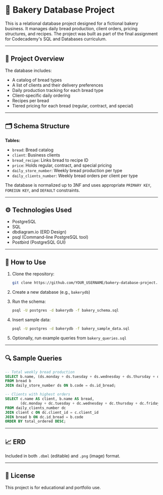 
# 🍞 Bakery Database Project

This is a relational database project designed for a fictional bakery business. It manages daily bread production, client orders, pricing structures, and recipes. The project was built as part of the final assignment for Codecademy's SQL and Databases curriculum.

---

## 📘 Project Overview

The database includes:
- A catalog of bread types
- A list of clients and their delivery preferences
- Daily production tracking for each bread type
- Client-specific daily ordering
- Recipes per bread
- Tiered pricing for each bread (regular, contract, and special)

---

## 🗂️ Schema Structure

**Tables:**
- `bread`: Bread catalog
- `client`: Business clients
- `bread_recipe`: Links bread to recipe ID
- `price`: Holds regular, contract, and special pricing
- `daily_store_number`: Weekly bread production per type
- `daily_clients_number`: Weekly bread orders per client per type

The database is normalized up to 3NF and uses appropriate `PRIMARY KEY`, `FOREIGN KEY`, and `DEFAULT` constraints.

---

## ⚙️ Technologies Used

- PostgreSQL
- SQL
- dbdiagram.io (ERD Design)
- psql (Command-line PostgreSQL tool)
- Postbird (PostgreSQL GUI)

---

## 🚀 How to Use

1. Clone the repository:
   ```bash
   git clone https://github.com/YOUR_USERNAME/bakery-database-project.git
   ```

2. Create a new database (e.g., `bakerydb`)

3. Run the schema:
   ```bash
   psql -U postgres -d bakerydb -f bakery_schema.sql
   ```

4. Insert sample data:
   ```bash
   psql -U postgres -d bakerydb -f bakery_sample_data.sql
   ```

5. Optionally, run example queries from `bakery_queries.sql`

---

## 🔍 Sample Queries

```sql
-- Total weekly bread production
SELECT b.name, (ds.monday + ds.tuesday + ds.wednesday + ds.thursday + ds.friday + ds.saturday + ds.sunday) AS total
FROM bread b
JOIN daily_store_number ds ON b.code = ds.id_bread;

-- Clients with highest orders
SELECT c.name AS client, b.name AS bread,
       (dc.monday + dc.tuesday + dc.wednesday + dc.thursday + dc.friday + dc.saturday + dc.sunday) AS total_ordered
FROM daily_clients_number dc
JOIN client c ON dc.client_id = c.client_id
JOIN bread b ON dc.id_bread = b.code
ORDER BY total_ordered DESC;
```

---

## 📈 ERD

Included in both `.dbml` (editable) and `.png` (image) format.

---

## 📄 License

This project is for educational and portfolio use.
